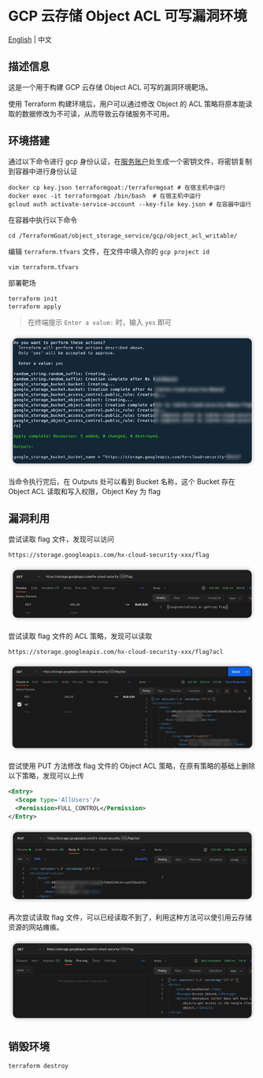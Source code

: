 # GCP 云存储 Object ACL 可写漏洞环境

[English](./README.md) | 中文

## 描述信息

这是一个用于构建 GCP 云存储 Object ACL 可写的漏洞环境靶场。

使用 Terraform 构建环境后，用户可以通过修改 Object 的 ACL 策略将原本能读取的数据修改为不可读，从而导致云存储服务不可用。

## 环境搭建

通过以下命令进行 gcp 身份认证，在[服务账户](https://console.cloud.google.com/projectselector2/iam-admin/serviceaccounts?supportedpurview=project)处生成一个密钥文件，将密钥复制到容器中进行身份认证

```shell
docker cp key.json terraformgoat:/terraformgoat # 在宿主机中运行
docker exec -it terraformgoat /bin/bash  # 在宿主机中运行
gcloud auth activate-service-account --key-file key.json # 在容器中运行
```

在容器中执行以下命令

```shell
cd /TerraformGoat/object_storage_service/gcp/object_acl_writable/
```

编辑 `terraform.tfvars` 文件，在文件中填入你的 `gcp project id`

```shell
vim terraform.tfvars
```

部署靶场

```shell
terraform init
terraform apply
```

> 在终端提示 `Enter a value:` 时，输入 `yes` 即可

![image](../../../images/1650957671.png)

当命令执行完后，在 Outputs 处可以看到 Bucket 名称，这个 Bucket 存在 Object ACL 读取和写入权限，Object Key 为 flag

## 漏洞利用

尝试读取 flag 文件，发现可以访问

```shell
https://storage.googleapis.com/hx-cloud-security-xxx/flag
```

![image](../../../images/1650963015.png)

尝试读取 flag 文件的 ACL 策略，发现可以读取

```shell
https://storage.googleapis.com/hx-cloud-security-xxx/flag?acl
```

![image](../../../images/1650963085.png)

尝试使用 PUT 方法修改 flag 文件的 Object ACL 策略，在原有策略的基础上删除以下策略，发现可以上传

```xml
<Entry>
  <Scope type='AllUsers'/>
  <Permission>FULL_CONTROL</Permission>
</Entry>
```

![image](../../../images/1650963175.png)

再次尝试读取 flag 文件，可以已经读取不到了，利用这种方法可以使引用云存储资源的网站瘫痪。

![image](../../../images/1650963238.png)

## 销毁环境

```shell
terraform destroy
```
